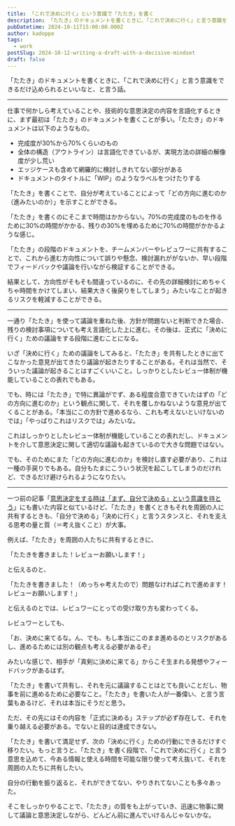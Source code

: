```yaml
---
title: 「これで決めに行く」という意識で「たたき」を書く
description: 「たたき」のドキュメントを書くときに、「これで決めに行く」と言う意識をできるだけ込められるといいなと、と言う話。
pubDatetime: 2024-10-11T15:00:00.000Z
author: kadoppe
tags:
  - work
postSlug: 2024-10-12-writing-a-draft-with-a-decisive-mindset
draft: false
---
```


「たたき」のドキュメントを書くときに、「これで決めに行く」と言う意識をできるだけ込められるといいなと、と言う話。

***

仕事で何かしら考えていることや、技術的な意思決定の内容を言語化するときに、まず最初は「たたき」のドキュメントを書くことが多い。「たたき」のドキュメントは以下のようなもの。

* 完成度が30%から70%くらいのもの
* 全体の構造（アウトライン）は言語化できているが、実現方法の詳細の解像度が少し荒い
* エッジケースも含めて網羅的に検討しきれてない部分がある
* ドキュメントのタイトルに「WIP」のようなラベルをつけたりする

「たたき」を書くことで、自分が考えていることによって「どの方向に進むのか（進みたいのか）」を示すことができる。

「たたき」を書くのにそこまで時間はかからない。70%の完成度のものを作るために30%の時間がかかる、残りの30%を埋めるために70%の時間がかかるような感じ。

「たたき」の段階のドキュメントを、チームメンバーやレビュワーに共有することで、これから進む方向性について誤りや懸念、検討漏れががないか、早い段階でフィードバックや議論を行いながら検証することができる。

結果として、方向性がそもそも間違っているのに、その先の詳細検討にめちゃくちゃ時間をかけてしまい、結果大きく後戻りをしてしまう」みたいなことが起きるリスクを軽減することができる。

***

一通り「たたき」を使って議論を重ねた後、方針が問題ないと判断できた場合、残りの検討事項についても考え言語化した上に進む。その後は、正式に「決めに行く」ための議論をする段階に進むことになる。

いざ「決めに行く」ための議論をしてみると、「たたき」を共有したときに出てこなかった意見が出てきたり議論が起きたりすることがある。それは当然で、そういった議論が起きることはすごくいいこと。しっかりとしたレビュー体制が機能していることの表れでもある。

でも、時には「たたき」で特に異論がでず、ある程度合意できていたはずの「どの方向に進むのか」という観点に関して、それを覆しかねないような意見が出てくることがある。「本当にこの方針で進めるなら、これも考えないといけないのでは」「やっぱりこれはリスクでは」みたいな。

これはしっかりとしたレビュー体制が機能していることの表れだし、ドキュメントを介して意思決定に関して適切な議論も起きているので大きな問題ではない。

でも、そのためにまた「どの方向に進むのか」を検討し直す必要があり、これは一種の手戻りでもある。自分もたまにこういう状況を起こしてしまうのだけれど、できるだけ避けられるようになりたい。

***

一つ前の記事「[意思決定をする時は「まず、自分で決める」という意識を持とう](https://kadoppe.com/posts/2024-10-08-make-decisions-start-by-deciding-yourself/)」にも書いた内容と似ているけど、「たたき」を書くときもそれを周囲の人に共有するときも、「自分で決める」「決めに行く」と言うスタンスと、それを支える思考の量と質（＝考え抜くこと）が大事。

例えば、「たたき」を周囲の人たちに共有するときに、

「たたきを書きました！レビューお願いします！」

と伝えるのと、

「たたきを書きました！（めっちゃ考えたので）問題なければこれで進めます！レビューお願いします！」

と伝えるのとでは、レビュワーにとっての受け取り方も変わってくる。

レビュワーとしても、

「お、決めに来てるな。ん、でも、もし本当にこのまま進めるのとリスクがあるし、進めるためには別の観点も考える必要があるぞ」

みたいな感じで、相手が「真剣に決めに来てる」からこそ生まれる発想やフィードバックがあるはず。

「たたき」を書いて共有し、それを元に議論することはとても良いことだし、物事を前に進めるために必要なこと。「たたき」を書いた人が一番偉い、と言う言葉もあるけど、それは本当にそうだと思う。

ただ、その先にはその内容を「正式に決める」ステップが必ず存在して、それを乗り越える必要がある。でないと目的は達成できない。

「たたき」を書いて満足せず、次の「決めに行く」ための行動にできるだけすぐ移りたい。もっと言うと、「たたき」を書く段階で、「これで決めに行く」と言う意思を込めて、今ある情報と使える時間を可能な限り使って考え抜いて、それを周囲の人たちに共有したい。

自分の行動を振り返ると、それができてない、やりきれてないことも多々あった。

そこをしっかりやることで、「たたき」の質をも上がっていき、迅速に物事に関して議論と意思決定しながら、どんどん前に進んでいけるんじゃないかな。

